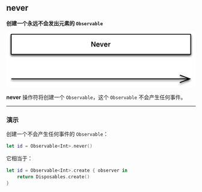 ## never

**创建一个永远不会发出元素的 `Observable`**

![](/assets/Operator/Operators/never.png)

**never** 操作符将创建一个 `Observable`，这个 `Observable` 不会产生任何事件。

---

### 演示

创建一个不会产生任何事件的 `Observable`：

```swift
let id = Observable<Int>.never()
```

它相当于：

```swift
let id = Observable<Int>.create { observer in
    return Disposables.create()
}
```

